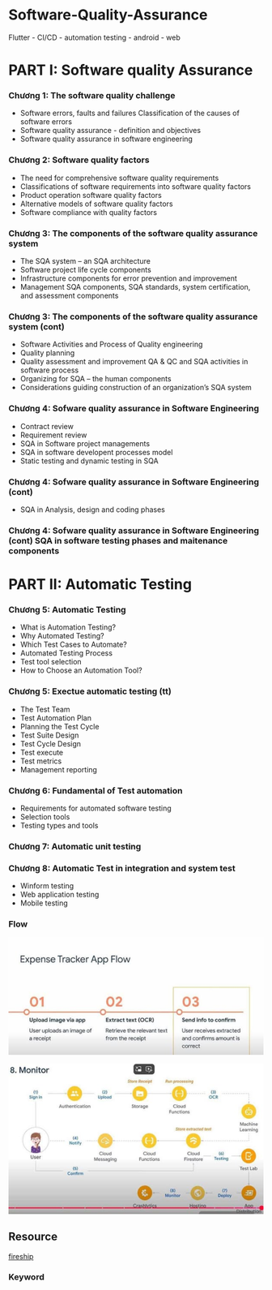 # Software-Quality-Assurance

Flutter - CI/CD - automation testing - android - web

# PART I: Software quality Assurance

### Chương 1: The software quality challenge

- Software errors, faults and failures Classification of the causes of software errors
- Software quality assurance - definition and objectives
- Software quality assurance in software engineering

### Chương 2: Software quality factors  

- The need for comprehensive software quality requirements
- Classifications of software requirements into software quality factors
- Product operation software quality factors
- Alternative models of software quality factors
- Software compliance with quality factors

### Chương 3: The components of the software quality assurance system

- The SQA system – an SQA architecture
- Software project life cycle components
- Infrastructure components for error prevention and improvement
- Management SQA components, SQA standards, system certification, and assessment components

### Chương 3: The components of the software quality assurance system (cont)

- Software Activities and Process of Quality engineering
- Quality planning
- Quality assessment and improvement QA & QC and SQA activities in software process
- Organizing for SQA – the human components
- Considerations guiding construction of an organization’s SQA system

### Chương 4: Sofware quality assurance in Software Engineering

- Contract review
- Requirement review
- SQA in Software project managements
- SQA in software developent  processes model
- Static testing and dynamic testing in SQA  

### Chương 4: Sofware quality assurance in Software Engineering (cont)

- SQA in Analysis, design and coding phases

### Chương 4: Sofware quality assurance in Software Engineering (cont) SQA in software testing phases and maitenance components

# PART II:  Automatic Testing

### Chương 5: Automatic Testing  

- What is Automation Testing?
- Why Automated Testing?
- Which Test Cases to Automate?
- Automated Testing Process
- Test tool selection
- How to Choose an Automation Tool?

### Chương 5: Exectue automatic testing (tt)

- The Test Team
- Test Automation Plan
- Planning the Test Cycle
- Test Suite Design
- Test Cycle Design
- Test execute
- Test metrics
- Management reporting

### Chương 6:  Fundamental of Test automation

- Requirements for automated software testing
- Selection tools
- Testing types and tools

### Chương 7: Automatic unit testing

### Chương 8: Automatic Test in integration and system test  

- Winform testing
- Web application testing
- Mobile testing

### Flow

![alt text](image.png)

![2](image-1.png)

## Resource

[fireship](https://fireship.io/snippets/setup-nestjs-on-cloud-functions/)

### Keyword


